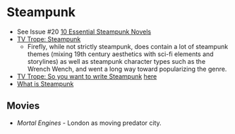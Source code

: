 # Steampunk

* See Issue #20 [10 Essential Steampunk Novels](https://www.panmacmillan.com/blogs/science-fiction-and-fantasy/ten-essential-steampunk-novels)
* [TV Trope: Steampunk](https://tvtropes.org/pmwiki/pmwiki.php/Main/SteamPunk)
  - Firefly, while not strictly steampunk, does contain a lot of steampunk themes (mixing 19th century aesthetics with sci-fi elements and storylines) as well as steampunk character types such as the Wrench Wench, and went a long way toward popularizing the genre.
* [TV Trope: So you want to write Steampunk](https://tvtropes.org/pmwiki/pmwiki.php/SoYouWantTo/WriteASteampunkStory) [here](research/steampunk/so-you-want-to-write-steampunk.md)
* [What is Steampunk](http://unitedfederationofcharles.blogspot.com/2013/07/what-is-steampunk_24.html)

## Movies

* _Mortal Engines_ - London as moving predator city.
